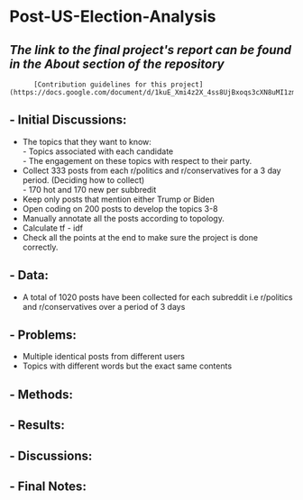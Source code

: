 # Post-US-Election-Analysis

##  *The link to the final project's report can be found in the About section of the repository*  
          [Contribution guidelines for this project](https://docs.google.com/document/d/1kuE_Xmi4z2X_4ss8UjBxoqs3cXN8uMI1zmQsqeBMYsE/edit)

## - Initial Discussions:
* The topics that they want to know: <br>
          - Topics associated with each candidate <br>
          - The engagement on these topics with respect to their party.  
* Collect 333 posts from each r/politics and r/conservatives for a 3 day period. (Deciding how to collect) <br>
          - 170 hot and 170 new per subbredit
* Keep only posts that mention either Trump or Biden 
* Open coding on 200 posts to develop the topics 3-8
* Manually annotate all the posts according to topology. 
* Calculate tf - idf 
* Check all the points at the end to make sure the project is done correctly.

## - Data:
* A total of 1020 posts have been collected for each subreddit i.e r/politics and r/conservatives over a period of 3 days

## - Problems:
* Multiple identical posts from different users
* Topics with different words but the exact same contents

## - Methods:

## - Results:

## - Discussions:

## - Final Notes:




